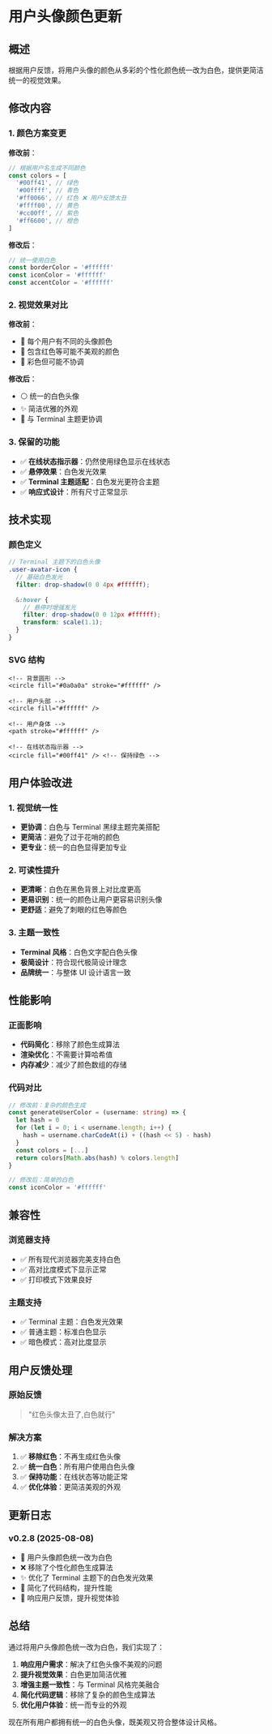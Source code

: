 # 用户头像颜色更新

## 概述

根据用户反馈，将用户头像的颜色从多彩的个性化颜色统一改为白色，提供更简洁统一的视觉效果。

## 修改内容

### 1. 颜色方案变更

**修改前**：
```typescript
// 根据用户名生成不同颜色
const colors = [
  '#00ff41', // 绿色
  '#00ffff', // 青色
  '#ff0066', // 红色 ❌ 用户反馈太丑
  '#ffff00', // 黄色
  '#cc00ff', // 紫色
  '#ff6600', // 橙色
]
```

**修改后**：
```typescript
// 统一使用白色
const borderColor = '#ffffff'
const iconColor = '#ffffff'
const accentColor = '#ffffff'
```

### 2. 视觉效果对比

**修改前**：
- 🎨 每个用户有不同的头像颜色
- 🔴 包含红色等可能不美观的颜色
- 🌈 彩色但可能不协调

**修改后**：
- ⚪ 统一的白色头像
- ✨ 简洁优雅的外观
- 🎯 与 Terminal 主题更协调

### 3. 保留的功能

- ✅ **在线状态指示器**：仍然使用绿色显示在线状态
- ✅ **悬停效果**：白色发光效果
- ✅ **Terminal 主题适配**：白色发光更符合主题
- ✅ **响应式设计**：所有尺寸正常显示

## 技术实现

### 颜色定义
```scss
// Terminal 主题下的白色头像
.user-avatar-icon {
  // 基础白色发光
  filter: drop-shadow(0 0 4px #ffffff);
  
  &:hover {
    // 悬停时增强发光
    filter: drop-shadow(0 0 12px #ffffff);
    transform: scale(1.1);
  }
}
```

### SVG 结构
```vue
<!-- 背景圆形 -->
<circle fill="#0a0a0a" stroke="#ffffff" />

<!-- 用户头部 -->
<circle fill="#ffffff" />

<!-- 用户身体 -->
<path stroke="#ffffff" />

<!-- 在线状态指示器 -->
<circle fill="#00ff41" /> <!-- 保持绿色 -->
```

## 用户体验改进

### 1. 视觉统一性
- **更协调**：白色与 Terminal 黑绿主题完美搭配
- **更简洁**：避免了过于花哨的颜色
- **更专业**：统一的白色显得更加专业

### 2. 可读性提升
- **更清晰**：白色在黑色背景上对比度更高
- **更易识别**：统一的颜色让用户更容易识别头像
- **更舒适**：避免了刺眼的红色等颜色

### 3. 主题一致性
- **Terminal 风格**：白色文字配白色头像
- **极简设计**：符合现代极简设计理念
- **品牌统一**：与整体 UI 设计语言一致

## 性能影响

### 正面影响
- **代码简化**：移除了颜色生成算法
- **渲染优化**：不需要计算哈希值
- **内存减少**：减少了颜色数组的存储

### 代码对比
```typescript
// 修改前：复杂的颜色生成
const generateUserColor = (username: string) => {
  let hash = 0
  for (let i = 0; i < username.length; i++) {
    hash = username.charCodeAt(i) + ((hash << 5) - hash)
  }
  const colors = [...]
  return colors[Math.abs(hash) % colors.length]
}

// 修改后：简单的白色
const iconColor = '#ffffff'
```

## 兼容性

### 浏览器支持
- ✅ 所有现代浏览器完美支持白色
- ✅ 高对比度模式下显示正常
- ✅ 打印模式下效果良好

### 主题支持
- ✅ Terminal 主题：白色发光效果
- ✅ 普通主题：标准白色显示
- ✅ 暗色模式：高对比度显示

## 用户反馈处理

### 原始反馈
> "红色头像太丑了,白色就行"

### 解决方案
1. ✅ **移除红色**：不再生成红色头像
2. ✅ **统一白色**：所有用户使用白色头像
3. ✅ **保持功能**：在线状态等功能正常
4. ✅ **优化体验**：更简洁美观的外观

## 更新日志

### v0.2.8 (2025-08-08)
- 🎨 用户头像颜色统一改为白色
- ❌ 移除了个性化颜色生成算法
- ✨ 优化了 Terminal 主题下的白色发光效果
- 🧹 简化了代码结构，提升性能
- 👥 响应用户反馈，提升视觉体验

## 总结

通过将用户头像颜色统一改为白色，我们实现了：

1. **响应用户需求**：解决了红色头像不美观的问题
2. **提升视觉效果**：白色更加简洁优雅
3. **增强主题一致性**：与 Terminal 风格完美融合
4. **简化代码逻辑**：移除了复杂的颜色生成算法
5. **优化用户体验**：统一而专业的外观

现在所有用户都拥有统一的白色头像，既美观又符合整体设计风格。
